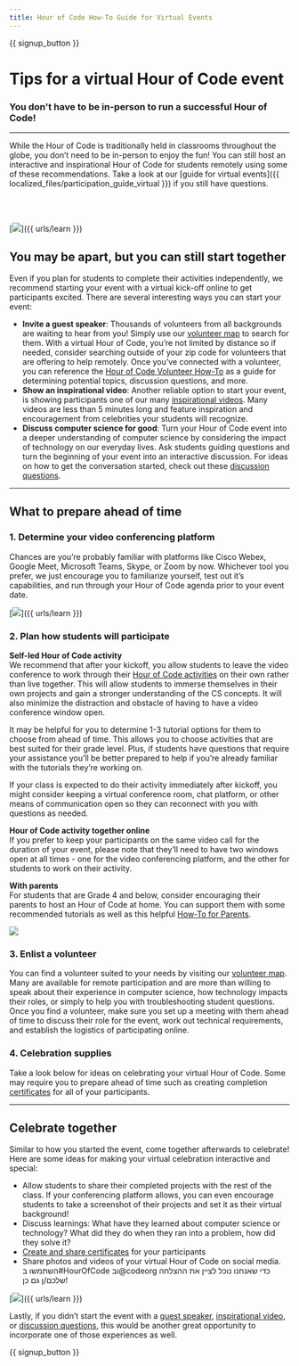 ```yaml
---
title: Hour of Code How-To Guide for Virtual Events
---
```


{{ signup_button }}

# Tips for a virtual Hour of Code event

### You don't have to be in-person to run a successful Hour of Code!

***

While the Hour of Code is traditionally held in classrooms throughout the globe, you don’t need to be in-person to enjoy the fun! You can still host an interactive and inspirational Hour of Code for students remotely using some of these recommendations.  Take a look at our [guide for virtual events]({{ localized_files/participation_guide_virtual }}) if you still have questions.

<br><br>

[<img src="/images/fit-600/Marketing/pexels-andrea-piacquadio-3762940.jpg" />]({{ urls/learn }})

## You may be apart, but you can still start together
Even if you plan for students to complete their activities independently, we recommend starting your event with a virtual kick-off online to get participants excited. There are several interesting ways you can start your event:

<ul>
<li><b>Invite a guest speaker</b>: Thousands of volunteers from all backgrounds are waiting to hear from you! Simply use our <a href="https://code.org/volunteer/local">volunteer map</a> to search for them. With a virtual Hour of Code, you’re not limited by distance so if needed, consider searching outside of your zip code for volunteers that are offering to help remotely. Once you’ve connected with a volunteer, you can reference the <a href="http://hourofcode.com/us/how-to/volunteers">Hour of Code Volunteer How-To</a> as a guide for determining potential topics, discussion questions, and more.</li>
<li><b>Show an inspirational video</b>: Another reliable option to start your event, is showing participants one of our many <a href="http://hourofcode.com/us/promote/resources#videos">inspirational videos</a>. Many videos are less than 5 minutes long and feature inspiration and encouragement from celebrities your students will recognize.</li>
<li><b>Discuss computer science for good</b>: Turn your Hour of Code event into a deeper understanding of computer science by considering the impact of technology on our everyday lives. Ask students guiding questions and turn the beginning of your event into an interactive discussion. For ideas on how to get the conversation started, check out these <a href="https://code.org/csforgood#prompts">discussion questions</a>.</li>
</ul>

---

## What to prepare ahead of time

### 1. Determine your video conferencing platform
Chances are you’re probably familiar with platforms like Cisco Webex, Google Meet, Microsoft Teams, Skype, or Zoom by now. Whichever tool you prefer, we just encourage you to familiarize yourself, test out it’s capabilities, and run through your Hour of Code agenda prior to your event date.

[<img src="/images/fit-600/Marketing/photo-of-boy-video-calling-with-a-woman-4145197.jpg" />]({{ urls/learn }})

### 2. Plan how students will participate
**Self-led Hour of Code activity**<br> We recommend that after your kickoff, you allow students to leave the video conference to work through their <a href="https://hourofcode.com/us/learn">Hour of Code activities</a> on their own rather than live together. This will allow students to immerse themselves in their own projects and gain a stronger understanding of the CS concepts. It will also minimize the distraction and obstacle of having to have a video conference window open.

It may be helpful for you to determine 1-3 tutorial options for them to choose from ahead of time. This allows you to choose activities that are best suited for their grade level. Plus, if students have questions that require your assistance you’ll be better prepared to help if you’re already familiar with the tutorials they’re working on.

If your class is expected to do their activity immediately after kickoff, you might consider keeping a virtual conference room, chat platform, or other means of communication open so they can reconnect with you with questions as needed.

**Hour of Code activity together online**<br> If you prefer to keep your participants on the same video call for the duration of your event, please note that they’ll need to have two windows open at all times - one for the video conferencing platform, and the other for students to work on their activity.

**With parents**<br> For students that are Grade 4 and below, consider encouraging their parents to host an Hour of Code at home. You can support them with some recommended tutorials as well as this helpful <a href="https://hourofcode.com/us/how-to/parents">How-To for Parents</a>.

[<img src="/images/fit-600/Marketing//happy-father-and-child-browsing-laptop-in-bedroom-4545778.jpg" />](https://hourofcode.com/us/how-to/parents)

### 3. Enlist a volunteer
You can find a volunteer suited to your needs by visiting our <a href="https://code.org/volunteer/local">volunteer map</a>. Many are available for remote participation and are more than willing to speak about their experience in computer science, how technology impacts their roles, or simply to help you with troubleshooting student questions. Once you find a volunteer, make sure you set up a meeting with them ahead of time to discuss their role for the event, work out technical requirements, and establish the logistics of participating online.

### 4. Celebration supplies
Take a look below for ideas on celebrating your virtual Hour of Code. Some may require you to prepare ahead of time such as creating completion <a href="https://studio.code.org/certificates/batch">certificates</a> for all of your participants.

---

## Celebrate together

Similar to how you started the event, come together afterwards to celebrate! Here are some ideas for making your virtual celebration interactive and special:

- Allow students to share their completed projects with the rest of the class. If your conferencing platform allows, you can even encourage students to take a screenshot of their projects and set it as their virtual background!
- Discuss learnings: What have they learned about computer science or technology? What did they do when they ran into a problem, how did they solve it?
- <a href="https://studio.code.org/certificates/batch">Create and share certificates</a> for your participants
- Share photos and videos of your virtual Hour of Code on social media. השתמשו ב#HourOfCode וב@codeorg כדי שאנחנו נוכל לציין את ההצלחה שלכם/ן גם כן!

[<img src="/images/fit-600/Marketing/g8TUlHzF.jpeg" />]({{ urls/learn }})

Lastly, if you didn’t start the event with a <a href="https://code.org/volunteer/local">guest speaker</a>, <a href="https://hourofcode.com/us/promote/resources#">inspirational video</a>, or <a href="https://code.org/csforgood#prompts">discussion questions</a>, this would be another great opportunity to incorporate one of those experiences as well.

{{ signup_button }}
